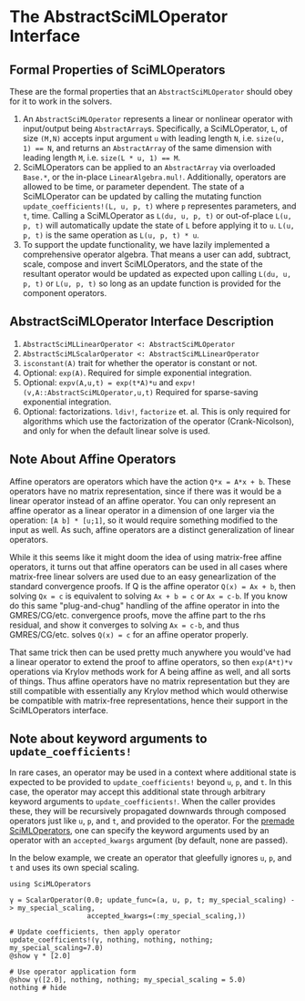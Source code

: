 # The AbstractSciMLOperator Interface

## Formal Properties of SciMLOperators

These are the formal properties that an `AbstractSciMLOperator` should obey
for it to work in the solvers.

1. An `AbstractSciMLOperator` represents a linear or nonlinear operator with input/output
   being `AbstractArray`s. Specifically, a SciMLOperator, `L`, of size `(M,N)` accepts
   input argument `u` with leading length `N`, i.e. `size(u, 1) == N`, and returns an
   `AbstractArray` of the same dimension with leading length `M`, i.e. `size(L * u, 1) == M`.
2. SciMLOperators can be applied to an `AbstractArray` via overloaded `Base.*`, or
   the in-place `LinearAlgebra.mul!`. Additionally, operators are allowed to be time,
   or parameter dependent. The state of a SciMLOperator can be updated by calling
   the mutating function `update_coefficients!(L, u, p, t)` where `p` representes
   parameters, and `t`, time.  Calling a SciMLOperator as `L(du, u, p, t)` or out-of-place
   `L(u, p, t)` will automatically update the state of `L` before applying it to `u`.
   `L(u, p, t)` is the same operation as `L(u, p, t) * u`.
3. To support the update functionality, we have lazily implemented a comprehensive operator
   algebra. That means a user can add, subtract, scale, compose and invert SciMLOperators,
   and the state of the resultant operator would be updated as expected upon calling
   `L(du, u, p, t)` or `L(u, p, t)` so long as an update function is provided for the
   component operators.

## AbstractSciMLOperator Interface Description

1. `AbstractSciMLLinearOperator <: AbstractSciMLOperator`
2. `AbstractSciMLScalarOperator <: AbstractSciMLLinearOperator`
3. `isconstant(A)` trait for whether the operator is constant or not.
4. Optional: `exp(A)`. Required for simple exponential integration.
5. Optional: `expv(A,u,t) = exp(t*A)*u` and `expv!(v,A::AbstractSciMLOperator,u,t)`
   Required for sparse-saving exponential integration.
6. Optional: factorizations. `ldiv!`, `factorize` et. al. This is only required
   for algorithms which use the factorization of the operator (Crank-Nicolson),
   and only for when the default linear solve is used.

## Note About Affine Operators

Affine operators are operators which have the action `Q*x = A*x + b`. These operators have
no matrix representation, since if there was it would be a linear operator instead of an 
affine operator. You can only represent an affine operator as a linear operator in a 
dimension of one larger via the operation: `[A b] * [u;1]`, so it would require something modified 
to the input as well. As such, affine operators are a distinct generalization of linear operators.

While it this seems like it might doom the idea of using matrix-free affine operators, it turns out 
that affine operators can be used in all cases where matrix-free linear solvers are used due to
an easy genearlization of the standard convergence proofs. If Q is the affine operator 
``Q(x) = Ax + b``, then solving ``Qx = c`` is equivalent to solving ``Ax + b = c`` or ``Ax = c-b``. 
If you know do this same "plug-and-chug" handling of the affine operator in into the GMRES/CG/etc. 
convergence proofs, move the affine part to the rhs residual, and show it converges to solving 
``Ax = c-b``, and thus GMRES/CG/etc. solves ``Q(x) = c`` for an affine operator properly. 

That same trick then can be used pretty much anywhere you would've had a linear operator to extend 
the proof to affine operators, so then ``exp(A*t)*v`` operations via Krylov methods work for A being 
affine as well, and all sorts of things. Thus affine operators have no matrix representation but they 
are still compatible with essentially any Krylov method which would otherwise be compatible with
matrix-free representations, hence their support in the SciMLOperators interface.

## Note about keyword arguments to `update_coefficients!`

In rare cases, an operator may be used in a context where additional state is expected to be provided
to `update_coefficients!` beyond `u`, `p`, and `t`. In this case, the operator may accept this additional
state through arbitrary keyword arguments to `update_coefficients!`. When the caller provides these, they will be recursively propagated downwards through composed operators just like `u`, `p`, and `t`, and provided to the operator.
For the [premade SciMLOperators](premade_operators.md), one can specify the keyword arguments used by an operator with an `accepted_kwargs` argument (by default, none are passed).

In the below example, we create an operator that gleefully ignores `u`, `p`, and `t` and uses its own special scaling.
```@example
using SciMLOperators

γ = ScalarOperator(0.0; update_func=(a, u, p, t; my_special_scaling) -> my_special_scaling,
                   accepted_kwargs=(:my_special_scaling,))

# Update coefficients, then apply operator
update_coefficients!(γ, nothing, nothing, nothing; my_special_scaling=7.0)
@show γ * [2.0]

# Use operator application form
@show γ([2.0], nothing, nothing; my_special_scaling = 5.0)
nothing # hide
```